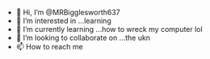 - 👋 Hi, I’m @MRBigglesworth637
- 👀 I’m interested in ...learning
- 🌱 I’m currently learning ...how to wreck my computer lol
- 💞️ I’m looking to collaborate on ...the ukn
- 📫 How to reach me 

<!---
MRBigglesworth637/MRBigglesworth637 is a ✨ special ✨ repository because its `README.md` (this file) appears on your GitHub profile.
You can click the Preview link to take a look at your changes.
--->
